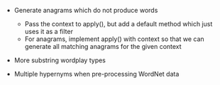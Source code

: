 * Generate anagrams which do not produce words
    * Pass the context to apply(), but add a default method which just uses it as a filter
    * For anagrams, implement apply() with context so that we can generate all matching anagrams for the given context

* More substring wordplay types

* Multiple hypernyms when pre-processing WordNet data

